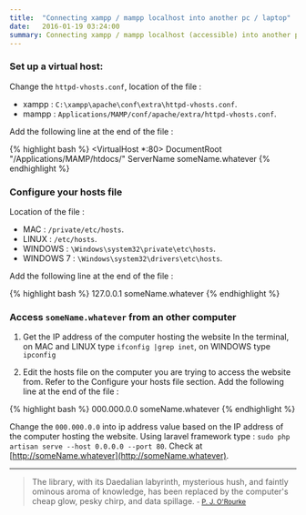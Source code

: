 ```yaml
---
title:  "Connecting xampp / mampp localhost into another pc / laptop"
date:   2016-01-19 03:24:00
summary: Connecting xampp / mampp localhost (accessible) into another personal computer (PC) / laptop.
---
```


### Set up a virtual host:
Change the `httpd-vhosts.conf`, location of the file :
 - xampp : `C:\xampp\apache\conf\extra\httpd-vhosts.conf`.
 - mampp : `Applications/MAMP/conf/apache/extra/httpd-vhosts.conf`.

Add the following line at the end of the file :

{% highlight bash %}
<VirtualHost *:80>
    DocumentRoot "/Applications/MAMP/htdocs/"
    ServerName someName.whatever
</VirtualHost>
{% endhighlight %}

### Configure your hosts file
Location of the file :
 - MAC : `/private/etc/hosts`.
 - LINUX : `/etc/hosts`.
 - WINDOWS : `\Windows\system32\private\etc\hosts`.
 - WINDOWS 7 : `\Windows\system32\drivers\etc\hosts`.

Add the following line at the end of the file :

{% highlight bash %}
127.0.0.1           someName.whatever
{% endhighlight %}

### Access `someName.whatever` from an other computer

1. Get the IP address of the computer hosting the website
In the terminal, on MAC and LINUX type `ifconfig |grep inet`, on WINDOWS type `ipconfig`

2. Edit the hosts file on the computer you are trying to access the website from.
Refer to the Configure your hosts file section. Add the following line at the end of the file :

{% highlight bash %}
000.000.0.0         someName.whatever
{% endhighlight %}

Change the `000.000.0.0` into ip address value based on the IP address of the computer hosting the website. Using laravel framework type : `sudo php artisan serve --host 0.0.0.0 --port 80`.
Check at [http://someName.whatever](http://someName.whatever).


---
> The library, with its Daedalian labyrinth, mysterious hush, and faintly ominous aroma of knowledge, has been replaced by the computer's cheap glow, pesky chirp, and data spillage.
> <small>- [P. J. O'Rourke](http://www.brainyquote.com/quotes/quotes/p/pjorour617464.html#HZUUYPgyrhXeh21Z.99)</small>
